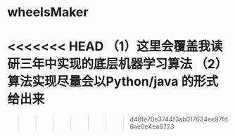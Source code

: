 # wheelsMaker
<<<<<<< HEAD
（1）这里会覆盖我读研三年中实现的底层机器学习算法
（2）算法实现尽量会以Python/java 的形式给出来
=======
>>>>>>> d48fe70e3744f3ab017634ee97fd6ae0e4ea6723
